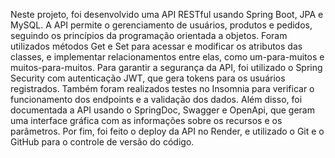 Neste projeto, foi desenvolvido uma API RESTful usando Spring Boot, JPA e MySQL. A API permite o gerenciamento de usuários, produtos e pedidos, seguindo os princípios da programação orientada a objetos. Foram utilizados métodos Get e Set para acessar e modificar os atributos das classes, e implementar relacionamentos entre elas, como um-para-muitos e muitos-para-muitos. Para garantir a segurança da API, foi utilizado o Spring Security com autenticação JWT, que gera tokens para os usuários registrados. Também foram realizados testes no Insomnia para verificar o funcionamento dos endpoints e a validação dos dados. Além disso, foi documentada a API usando o SpringDoc, Swagger e OpenApi, que geram uma interface gráfica com as informações sobre os recursos e os parâmetros. Por fim, foi feito o deploy da API no Render, e utilizado o Git e o GitHub para o controle de versão do código.